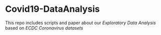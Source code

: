 # Covid19-DataAnalysis
 This repo includes scripts and paper about our _Exploratory Data Analysis_ based on _ECDC Coronavirus datasets_
